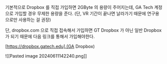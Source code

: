 
기본적으로 Dropbox 를 직접 가입하면 2GByte 의 용량이 주어지는데, 
GA Tech 계정으로 가입할 경우 무제한 용량을 준다. (단, VR 기간이 끝나면 날라가기 때문에 연구용으로만 사용하는 걸 권장)

단, dropbox.com 으로 직접 접속해서 가입하면 GT Dropbox 가 아닌 일반 Dropbox 가 되기 때문에
다음 링크를 통해서 가입해야한다.

[https://dropbox.gatech.edu].(GA Dropbox)


![[Pasted image 20240611142240.png]]
